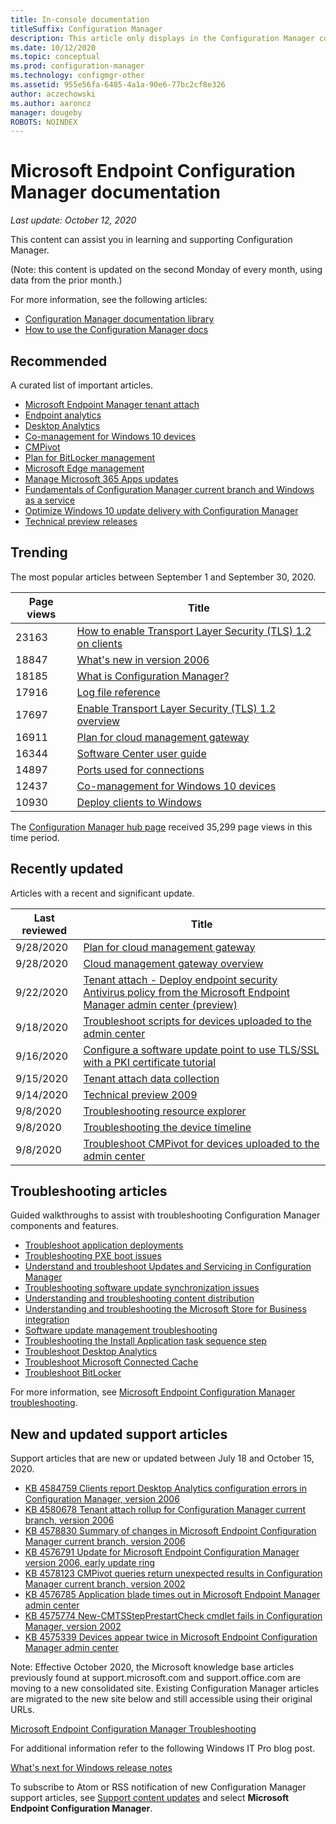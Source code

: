 ```yaml
---
title: In-console documentation
titleSuffix: Configuration Manager
description: This article only displays in the Configuration Manager console.
ms.date: 10/12/2020
ms.topic: conceptual
ms.prod: configuration-manager
ms.technology: configmgr-other
ms.assetid: 955e56fa-6485-4a1a-90e6-77bc2cf8e326
author: aczechowski
ms.author: aaroncz
manager: dougeby
ROBOTS: NOINDEX
---
```


<!-- 
- Feature 1357546
- This page displays in-console, under the Community workspace, Documentation node. 
- Don't use any relative links; must be full https://docs.microsoft.com and language neutral
- Process: https://microsoft.sharepoint.com/teams/ConfigMgr/Documents/ContentPub/Data%20collection%20process%20for%20Feature%201357546%20In-console%20documentation.docx?web=1

All docs.ms links should include `?WT.mc_id=configmgr-console` campaign ID at the end for tracking links from the console.
-->

# Microsoft Endpoint Configuration Manager documentation

*Last update: October 12, 2020*

This content can assist you in learning and supporting Configuration Manager.

(Note: this content is updated on the second Monday of every month, using data from the prior month.)

For more information, see the following articles:

- [Configuration Manager documentation library](../../index.yml?WT.mc_id=configmgr-console)  
- [How to use the Configuration Manager docs](../../../use-docs.md?WT.mc_id=configmgr-console)

## Recommended

A curated list of important articles.

- [Microsoft Endpoint Manager tenant attach](../../tenant-attach/index.yml?WT.mc_id=configmgr-console)
- [Endpoint analytics](../../../analytics/index.yml?WT.mc_id=configmgr-console)
- [Desktop Analytics](../../desktop-analytics/index.yml?WT.mc_id=configmgr-console)
- [Co-management for Windows 10 devices](../../comanage/index.yml?WT.mc_id=configmgr-console)
- [CMPivot](../servers/manage/cmpivot.md?WT.mc_id=configmgr-console)
- [Plan for BitLocker management](../../protect/plan-design/bitlocker-management.md?WT.mc_id=configmgr-console)
- [Microsoft Edge management](../../apps/deploy-use/deploy-edge.md?WT.mc_id=configmgr-console)
- [Manage Microsoft 365 Apps updates](../../sum/deploy-use/manage-office-365-proplus-updates.md?WT.mc_id=configmgr-console)
- [Fundamentals of Configuration Manager current branch and Windows as a service](../understand/configuration-manager-and-windows-as-service.md?WT.mc_id=configmgr-console)
- [Optimize Windows 10 update delivery with Configuration Manager](../../sum/deploy-use/optimize-windows-10-update-delivery.md?WT.mc_id=configmgr-console)
- [Technical preview releases](../get-started/technical-preview.md?WT.mc_id=configmgr-console)

## Trending

The most popular articles between September 1 and September 30, 2020.

| Page views | Title |
|------------|-------|
| 23163 | [How to enable Transport Layer Security (TLS) 1.2 on clients](../plan-design/security/enable-tls-1-2-client.md?WT.mc_id=configmgr-console) |
| 18847 | [What's new in version 2006](../plan-design/changes/whats-new-in-version-2006.md?WT.mc_id=configmgr-console) |
| 18185 | [What is Configuration Manager?](../understand/introduction.md?WT.mc_id=configmgr-console) |
| 17916 | [Log file reference](../plan-design/hierarchy/log-files.md?WT.mc_id=configmgr-console) |
| 17697 | [Enable Transport Layer Security (TLS) 1.2 overview](../plan-design/security/enable-tls-1-2.md?WT.mc_id=configmgr-console) |
| 16911 | [Plan for cloud management gateway](../clients/manage/cmg/plan-cloud-management-gateway.md?WT.mc_id=configmgr-console) |
| 16344 | [Software Center user guide](../understand/software-center.md?WT.mc_id=configmgr-console) |
| 14897 | [Ports used for connections](../plan-design/hierarchy/ports.md?WT.mc_id=configmgr-console) |
| 12437 | [Co-management for Windows 10 devices](../../comanage/overview.md?WT.mc_id=configmgr-console) |
| 10930 | [Deploy clients to Windows](../clients/deploy/deploy-clients-to-windows-computers.md?WT.mc_id=configmgr-console) |

The [Configuration Manager hub page](../../index.yml) received 35,299 page views in this time period.

## Recently updated

Articles with a recent and significant update.

| Last reviewed | Title |
|---------------|-------|
| 9/28/2020 | [Plan for cloud management gateway](../clients/manage/cmg/plan-cloud-management-gateway.md?WT.mc_id=configmgr-console) |
| 9/28/2020 | [Cloud management gateway overview](../clients/manage/cmg/overview.md?WT.mc_id=configmgr-console) |
| 9/22/2020 | [Tenant attach - Deploy endpoint security Antivirus policy from the Microsoft Endpoint Manager admin center  (preview)](../../tenant-attach/deploy-antivirus-policy.md?WT.mc_id=configmgr-console) |
| 9/18/2020 | [Troubleshoot scripts for devices uploaded to the admin center](../../tenant-attach/troubleshoot-scripts.md?WT.mc_id=configmgr-console) |
| 9/16/2020 | [Configure a software update point to use TLS/SSL with a PKI certificate tutorial](../../sum/get-started/software-update-point-ssl.md?WT.mc_id=configmgr-console) |      
| 9/15/2020 | [Tenant attach data collection](../../tenant-attach/data-collection.md?WT.mc_id=configmgr-console) |
| 9/14/2020 | [Technical preview 2009](../get-started/2020/technical-preview-2009.md?WT.mc_id=configmgr-console) |
| 9/8/2020 | [Troubleshooting resource explorer](../../tenant-attach/troubleshoot-resource-explorer.md?WT.mc_id=configmgr-console) |
| 9/8/2020 | [Troubleshooting the device timeline](../../tenant-attach/troubleshoot-timeline.md?WT.mc_id=configmgr-console) |
| 9/8/2020 | [Troubleshoot CMPivot for devices uploaded to the admin center](../../tenant-attach/troubleshoot-cmpivot.md?WT.mc_id=configmgr-console) |

## Troubleshooting articles

Guided walkthroughs to assist with troubleshooting Configuration Manager components and features.

- [Troubleshoot application deployments](../../apps/understand/app-deployment-technical-reference.md?WT.mc_id=configmgr-console)
- [Troubleshooting PXE boot issues](https://support.microsoft.com/help/4468612)
- [Understand and troubleshoot Updates and Servicing in Configuration Manager](https://support.microsoft.com/help/4490424)
- [Troubleshooting software update synchronization issues](https://support.microsoft.com/help/10059)
- [Understanding and troubleshooting content distribution](https://support.microsoft.com/help/4482728)
- [Understanding and troubleshooting the Microsoft Store for Business integration](../../apps/deploy-use/troubleshoot-microsoft-store-for-business-integration.md?WT.mc_id=configmgr-console)
- [Software update management troubleshooting](https://support.microsoft.com/help/10680)
- [Troubleshooting the Install Application task sequence step](https://support.microsoft.com/help/18408/)
- [Troubleshoot Desktop Analytics](../../desktop-analytics/troubleshooting.md?WT.mc_id=configmgr-console)
- [Troubleshoot Microsoft Connected Cache](../servers/deploy/configure/troubleshoot-microsoft-connected-cache.md?WT.mc_id=configmgr-console)
- [Troubleshoot BitLocker](../../protect/tech-ref/bitlocker/troubleshoot.md?WT.mc_id=configmgr-console)

For more information, see [Microsoft Endpoint Configuration Manager troubleshooting](/troubleshoot/mem/configmgr/welcome-configuration-manager?WT.mc_id=configmgr-console).

## New and updated support articles

Support articles that are new or updated between July 18 and October 15, 2020.

- [KB 4584759 Clients report Desktop Analytics configuration errors in Configuration Manager, version 2006](https://support.microsoft.com/help/4584759)
- [KB 4580678 Tenant attach rollup for Configuration Manager current branch, version 2006](https://support.microsoft.com/help/4580678)
- [KB 4578830 Summary of changes in Microsoft Endpoint Configuration Manager current branch, version 2006](https://support.microsoft.com/help/4578830)
- [KB 4576791 Update for Microsoft Endpoint Configuration Manager version 2006, early update ring](https://support.microsoft.com/help/4576791)
- [KB 4578123 CMPivot queries return unexpected results in Configuration Manager current branch, version 2002](https://support.microsoft.com/help/4578123)
- [KB 4576785 Application blade times out in Microsoft Endpoint Manager admin center](https://support.microsoft.com/help/4576782)
- [KB 4575774 New-CMTSStepPrestartCheck cmdlet fails in Configuration Manager, version 2002](https://support.microsoft.com/help/4575774)
- [KB 4575339 Devices appear twice in Microsoft Endpoint Configuration Manager admin center](https://support.microsoft.com/help/4575339)

Note: Effective October 2020, the Microsoft knowledge base articles previously found at support.microsoft.com and support.office.com are moving to a new consolidated site. Existing Configuration Manager articles are migrated to the new site below and still accessible using their original URLs.

[Microsoft Endpoint Configuration Manager Troubleshooting](/troubleshoot/mem/configmgr/welcome-configuration-manager)

For additional information refer to the following Windows IT Pro blog post.

[What's next for Windows release notes](https://techcommunity.microsoft.com/t5/windows-it-pro-blog/what-s-next-for-windows-release-notes/ba-p/1754399)

To subscribe to Atom or RSS notification of new Configuration Manager support articles, see [Support content updates](https://support.microsoft.com/help/4089498/) and select **Microsoft Endpoint Configuration Manager**.